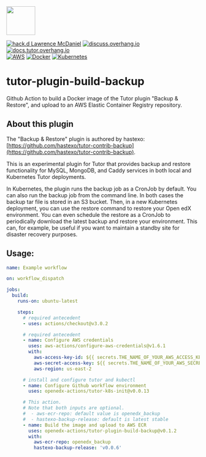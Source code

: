<img src="https://avatars.githubusercontent.com/u/40179672" width="75">

[![hack.d Lawrence McDaniel](https://img.shields.io/badge/hack.d-Lawrence%20McDaniel-orange.svg)](https://lawrencemcdaniel.com)
[![discuss.overhang.io](https://img.shields.io/static/v1?logo=discourse&label=Forums&style=flat-square&color=ff0080&message=discuss.overhang.io)](https://discuss.overhang.io)
[![docs.tutor.overhang.io](https://img.shields.io/static/v1?logo=readthedocs&label=Documentation&style=flat-square&color=blue&message=docs.tutor.overhang.io)](https://docs.tutor.overhang.io)<br/>
[![AWS](https://img.shields.io/badge/AWS-%23FF9900.svg?style=for-the-badge&logo=amazon-aws&logoColor=white)](https://aws.amazon.com/)
[![Docker](https://img.shields.io/badge/docker-%230db7ed.svg?style=for-the-badge&logo=docker&logoColor=white)](https://www.docker.com/)
[![Kubernetes](https://img.shields.io/badge/kubernetes-%23326ce5.svg?style=for-the-badge&logo=kubernetes&logoColor=white)](https://kubernetes.io/)

# tutor-plugin-build-backup

Github Action to build a Docker image of the Tutor plugin "Backup & Restore", and upload to an AWS Elastic Container Registry repository.

## About this plugin

The "Backup & Restore" plugin is authored by hastexo: [https://github.com/hastexo/tutor-contrib-backup](https://github.com/hastexo/tutor-contrib-backup).

This is an experimental plugin for Tutor that provides backup and restore functionality for MySQL, MongoDB, and Caddy services in both local and Kubernetes Tutor deployments.

In Kubernetes, the plugin runs the backup job as a CronJob by default. You can also run the backup job from the command line. In both cases the backup tar file is stored in an S3 bucket. Then, in a new Kubernetes deployment, you can use the restore command to restore your Open edX environment. You can even schedule the restore as a CronJob to periodically download the latest backup and restore your environment. This can, for example, be useful if you want to maintain a standby site for disaster recovery purposes.

## Usage:


```yaml
name: Example workflow

on: workflow_dispatch

jobs:
  build:
    runs-on: ubuntu-latest

    steps:
      # required antecedent
      - uses: actions/checkout@v3.0.2

      # required antecedent
      - name: Configure AWS credentials
        uses: aws-actions/configure-aws-credentials@v1.6.1
        with:
          aws-access-key-id: ${{ secrets.THE_NAME_OF_YOUR_AWS_ACCESS_KEY_ID }}
          aws-secret-access-key: ${{ secrets.THE_NAME_OF_YOUR_AWS_SECRET_ACCESS_KEY }}
          aws-region: us-east-2

      # install and configure tutor and kubectl
      - name: Configure Github workflow environment
        uses: openedx-actions/tutor-k8s-init@v0.0.13

      # This action.
      # Note that both inputs are optional.
      #  - aws-ecr-repo: default value is openedx_backup
      #  - hastexo-backup-release: default is latest stable
      - name: Build the image and upload to AWS ECR
        uses: openedx-actions/tutor-plugin-build-backup@v0.1.2
        with:
          aws-ecr-repo: openedx_backup
          hastexo-backup-release: 'v0.0.6'
```
